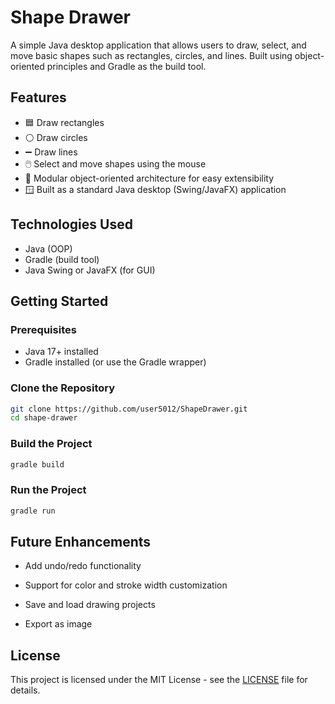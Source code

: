 # Shape Drawer

A simple Java desktop application that allows users to draw, select, and move basic shapes such as rectangles, circles, and lines. Built using object-oriented principles and Gradle as the build tool.

## Features

- 🟦 Draw rectangles
- ⚪ Draw circles
- ➖ Draw lines
- 🖱️ Select and move shapes using the mouse
- 🧱 Modular object-oriented architecture for easy extensibility
- 🪟 Built as a standard Java desktop (Swing/JavaFX) application

## Technologies Used

- Java (OOP)
- Gradle (build tool)
- Java Swing or JavaFX (for GUI)

## Getting Started

### Prerequisites

- Java 17+ installed
- Gradle installed (or use the Gradle wrapper)

### Clone the Repository

```bash
git clone https://github.com/user5012/ShapeDrawer.git
cd shape-drawer
```

### Build the Project

```bash
gradle build
```

### Run the Project

```bash
gradle run
```

## Future Enhancements

- Add undo/redo functionality

- Support for color and stroke width customization

- Save and load drawing projects

- Export as image

## License

This project is licensed under the MIT License - see the [LICENSE](LICENSE) file for details.
